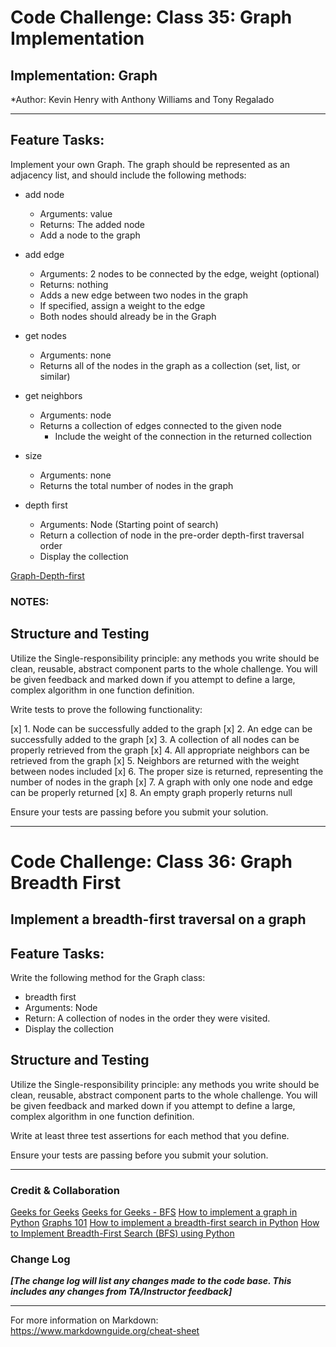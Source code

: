 # Code Challenge: Class 35: Graph Implementation

## Implementation: Graph
*Author: Kevin Henry with Anthony Williams and Tony Regalado

---

## Feature Tasks:

Implement your own Graph. The graph should be represented as an adjacency list, and should include the following methods:

- add node
    - Arguments: value
    - Returns: The added node
    - Add a node to the graph

- add edge
    - Arguments: 2 nodes to be connected by the edge, weight (optional)
    - Returns: nothing
    - Adds a new edge between two nodes in the graph
    - If specified, assign a weight to the edge
    - Both nodes should already be in the Graph

- get nodes
    - Arguments: none
    - Returns all of the nodes in the graph as a collection (set, list, or similar)

- get neighbors
    - Arguments: node
    - Returns a collection of edges connected to the given node
        - Include the weight of the connection in the returned collection

- size
    - Arguments: none
    - Returns the total number of nodes in the graph


- depth first
    - Arguments: Node (Starting point of search)
    - Return a collection of node in the pre-order depth-first traversal order
    - Display the collection

[Graph-Depth-first](https://github.com/kevinhenry/data-structures-and-algorithms/blob/main/python/code_challenges/img/depth_first_traversal.jpg)

### NOTES:


## Structure and Testing

Utilize the Single-responsibility principle: any methods you write should be clean, reusable, abstract component parts to the whole challenge. You will be given feedback and marked down if you attempt to define a large, complex algorithm in one function definition.

Write tests to prove the following functionality:

[x] 1. Node can be successfully added to the graph
[x] 2. An edge can be successfully added to the graph
[x] 3. A collection of all nodes can be properly retrieved from the graph
[x] 4. All appropriate neighbors can be retrieved from the graph
[x] 5. Neighbors are returned with the weight between nodes included
[x] 6. The proper size is returned, representing the number of nodes in the graph
[x] 7. A graph with only one node and edge can be properly returned
[x] 8. An empty graph properly returns null

Ensure your tests are passing before you submit your solution.

---

# Code Challenge: Class 36: Graph Breadth First

## Implement a breadth-first traversal on a graph

## Feature Tasks:

Write the following method for the Graph class:

- breadth first
- Arguments: Node
- Return: A collection of nodes in the order they were visited.
- Display the collection

## Structure and Testing

Utilize the Single-responsibility principle: any methods you write should be clean, reusable, abstract component parts to the whole challenge. You will be given feedback and marked down if you attempt to define a large, complex algorithm in one function definition.

Write at least three test assertions for each method that you define.

Ensure your tests are passing before you submit your solution.

---

### Credit & Collaboration
[Geeks for Geeks](https://www.geeksforgeeks.org/generate-graph-using-dictionary-python/)
[Geeks for Geeks - BFS](https://www.geeksforgeeks.org/breadth-first-search-or-bfs-for-a-graph/)
[How to implement a graph in Python](https://www.educative.io/edpresso/how-to-implement-a-graph-in-python)
[Graphs 101](https://levelup.gitconnected.com/graphs-101-67581c17178d)
[How to implement a ​breadth-first search in Python](https://www.educative.io/edpresso/how-to-implement-a-breadth-first-search-in-python)
[How to Implement Breadth-First Search (BFS) using Python](https://www.pythonpool.com/bfs-python/)

### Change Log
***[The change log will list any changes made to the code base. This includes any changes from TA/Instructor feedback]***

---

For more information on Markdown: https://www.markdownguide.org/cheat-sheet
